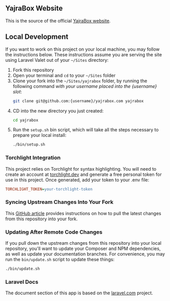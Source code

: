 ## YajraBox Website

This is the source of the official [YajraBox website](https://yajrabox.com).

## Local Development

If you want to work on this project on your local machine, you may follow the instructions below. These instructions assume you are serving the site using Laravel Valet out of your `~/Sites` directory:

1. Fork this repository
2. Open your terminal and `cd` to your `~/Sites` folder
3. Clone your fork into the `~/Sites/yajrabox` folder, by running the following command *with your username placed into the {username} slot*:
    ```bash
    git clone git@github.com:{username}/yajrabox.com yajrabox
    ```
4. CD into the new directory you just created:
    ```bash
    cd yajrabox
    ```
5. Run the `setup.sh` bin script, which will take all the steps necessary to prepare your local install:
    ```bash
    ./bin/setup.sh
    ```

### Torchlight Integration

This project relies on Torchlight for syntax highlighting. You will need to create an account at [torchlight.dev](https://torchlight.dev/) and generate a free personal token for use in this project. Once generated, add your token to your .env file:

```ini
TORCHLIGHT_TOKEN=your-torchlight-token
```

### Syncing Upstream Changes Into Your Fork

This [GitHub article](https://help.github.com/en/articles/syncing-a-fork) provides instructions on how to pull the latest changes from this repository into your fork.

### Updating After Remote Code Changes

If you pull down the upstream changes from this repository into your local repository, you'll want to update your Composer and NPM dependencies, as well as update your documentation branches. For convenience, you may run the `bin/update.sh` script to update these things:

```bash
./bin/update.sh
```

### Laravel Docs

The document section of this app is based on the [laravel.com](https://github.com/laravel/laravel.com) project.
